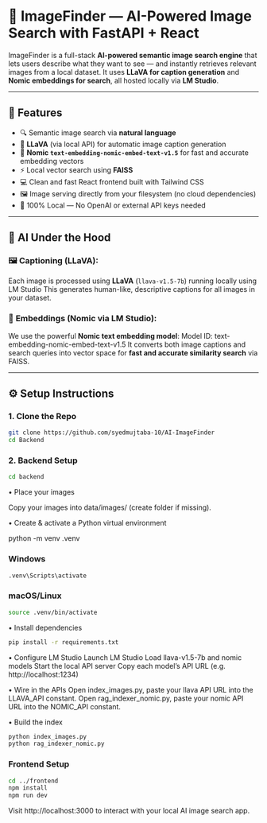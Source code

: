 # 🧠 ImageFinder — AI-Powered Image Search with FastAPI + React

ImageFinder is a full-stack **AI-powered semantic image search engine** that lets users describe what they want to see — and instantly retrieves relevant images from a local dataset. It uses **LLaVA for caption generation** and **Nomic embeddings for search**, all hosted locally via **LM Studio**.

---

## 🚀 Features

- 🔍 Semantic image search via **natural language**
- 🧠 **LLaVA** (via local API) for automatic image caption generation
- 🔎 **Nomic `text-embedding-nomic-embed-text-v1.5`** for fast and accurate embedding vectors
- ⚡ Local vector search using **FAISS**
- 💻 Clean and fast React frontend built with Tailwind CSS
- 🖼️ Image serving directly from your filesystem (no cloud dependencies)
- 🔐 100% Local — No OpenAI or external API keys needed

---


## 🧠 AI Under the Hood

### 🖼️ **Captioning** (LLaVA):
Each image is processed using **LLaVA** (`llava-v1.5-7b`) running locally using LM Studio
This generates human-like, descriptive captions for all images in your dataset.

### 📌 **Embeddings** (Nomic via LM Studio):
We use the powerful **Nomic text embedding model**: Model ID: text-embedding-nomic-embed-text-v1.5
It converts both image captions and search queries into vector space for **fast and accurate similarity search** via FAISS.

---

## ⚙️ Setup Instructions

### 1. Clone the Repo

```bash
git clone https://github.com/syedmujtaba-10/AI-ImageFinder
cd Backend
```

### 2️. Backend Setup
```bash
cd backend
```

• Place your images

Copy your images into data/images/ (create folder if missing).

• Create & activate a Python virtual environment

python -m venv .venv
### Windows
```bash
.venv\Scripts\activate
```
### macOS/Linux
```bash
source .venv/bin/activate
```
• Install dependencies
```bash
pip install -r requirements.txt
```
• Configure LM Studio
Launch LM Studio
Load llava-v1.5-7b and nomic models
Start the local API server
Copy each model’s API URL (e.g. http://localhost:1234)

• Wire in the APIs
Open index_images.py, paste your llava API URL into the LLAVA_API constant.
Open rag_indexer_nomic.py, paste your nomic API URL into the NOMIC_API constant.

• Build the index
```bash
python index_images.py
python rag_indexer_nomic.py
```
### Frontend Setup
```bash
cd ../frontend
npm install
npm run dev
```
Visit http://localhost:3000 to interact with your local AI image search app.

